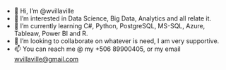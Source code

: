 - 👋 Hi, I’m @wvillaville
- 👀 I’m interested in Data Science, Big Data, Analytics and all relate it.
- 🌱 I’m currently learning C#, Python, PostgreSQL, MS-SQL, Azure, Tableaw, Power BI and R.
- 💞️ I’m looking to collaborate on whatever is need, I am very supportive.
- 📫 You can reach me @ my +506 89900405, or my email wvillaville@gmail.com

<!---
wvillaville/wvillaville is a ✨ special ✨ repository because its `README.md` (this file) appears on your GitHub profile.
You can click the Preview link to take a look at your changes.
--->
